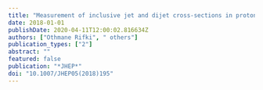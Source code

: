 ```yaml
---
title: "Measurement of inclusive jet and dijet cross-sections in proton-proton collisions at $sqrts=13$ TeV with the ATLAS detector"
date: 2018-01-01
publishDate: 2020-04-11T12:00:02.816634Z
authors: ["Othmane Rifki", " others"]
publication_types: ["2"]
abstract: ""
featured: false
publication: "*JHEP*"
doi: "10.1007/JHEP05(2018)195"
---
```


